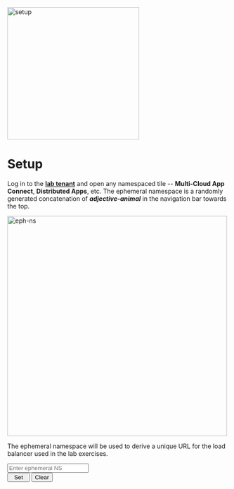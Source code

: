 <div href="/" class="d-flex align-items-center pb-3 mb-3 link-dark text-decoration-none">
    <img src="/static/setup.png" width="300px" height="auto" alt="setup">
</div>

# **Setup**

<div href="/" class="d-flex align-items-center pb-3 mb-3 link-dark text-decoration-none border-bottom"></div>

Log in to the <strong><a href="https://f5-xc-lab-mcn.console.ves.volterra.io/" target="_blank">lab tenant</a></strong> and open any namespaced tile -- <strong>Multi-Cloud App Connect</strong>, <strong>Distributed Apps</strong>, etc. The ephemeral namespace is a randomly generated concatenation of <strong><i>adjective-animal</i></strong> in the navigation bar towards the top.

<img src="/static/eph-ns.png" width="500px" height="auto" class="rounded" alt="eph-ns"/>


The ephemeral namespace will be used to derive a unique URL for the load balancer used in the lab exercises.

<form id="setupForm" action="/setup" method="post">
    <div class="mb-3">
        <label for="ENInput" class="form-label"></label>
        <input type="text" class="form-control" id="ENInput" name="eph_ns" placeholder="Enter ephemeral NS">
    </div>
    <button type="submit" name="action" value="save" class="btn btn-primary">&nbsp;&nbsp;Set&nbsp;&nbsp;</button>
    <button type="button" onclick="clearCookie()" class="btn btn-danger">Clear</button>
</form>
<script>
function clearCookie() {
    var form = document.getElementById('setupForm');
    var input = document.getElementById('ENInput');
    input.value = ''; 
    var hiddenInput = document.createElement('input');
    hiddenInput.type = 'hidden';
    hiddenInput.name = 'action';
    hiddenInput.value = 'clear';
    form.appendChild(hiddenInput);
    form.submit();
}
</script>


